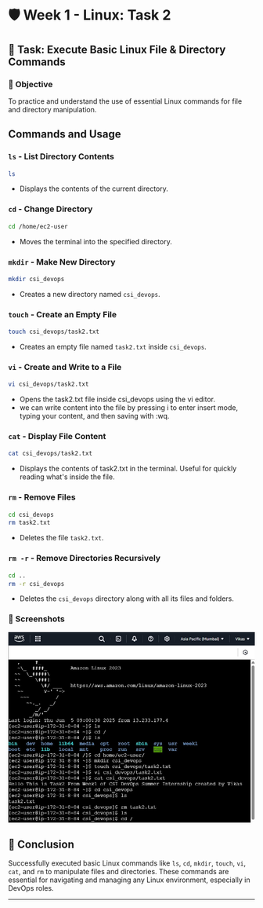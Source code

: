 
# 🛡️ Week 1 - Linux: Task 2

## 📌 Task: Execute Basic Linux File & Directory Commands

### 🎯 Objective

To practice and understand the use of essential Linux commands for file and directory manipulation.


## Commands and Usage

### `ls` - List Directory Contents

```bash
ls
```

- Displays the contents of the current directory.

### `cd` - Change Directory

```bash
cd /home/ec2-user
```

- Moves the terminal into the specified directory.


### `mkdir` - Make New Directory

```bash
mkdir csi_devops
```

- Creates a new directory named `csi_devops`.


### `touch` - Create an Empty File

```bash
touch csi_devops/task2.txt
```

- Creates an empty file named `task2.txt` inside `csi_devops`.


### `vi` - Create and Write to a File

```bash
vi csi_devops/task2.txt
```

- Opens the task2.txt file inside csi_devops using the vi editor.
- we can write content into the file by pressing i to enter insert mode, typing your content, and then saving with :wq.

### `cat` - Display File Content

```bash
cat csi_devops/task2.txt
```
- Displays the contents of task2.txt in the terminal. Useful for quickly reading what's inside the file.


###  `rm` - Remove Files

```bash
cd csi_devops
rm task2.txt
```

- Deletes the file `task2.txt`.


###  `rm -r` - Remove Directories Recursively

```bash
cd ..
rm -r csi_devops
```

- Deletes the `csi_devops` directory along with all its files and folders.


### 📸 Screenshots

![output](./snapshots/filemanipulation.jpg)


## 🧾 Conclusion

Successfully executed basic Linux commands like `ls`, `cd`, `mkdir`, `touch`, `vi`, `cat`, and `rm` to manipulate files and directories. These commands are essential for navigating and managing any Linux environment, especially in DevOps roles.

---